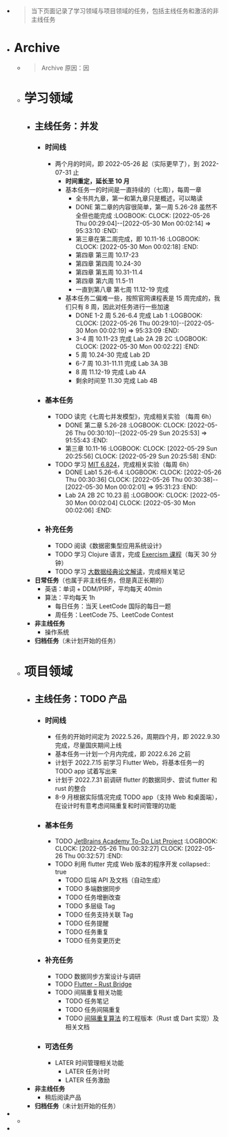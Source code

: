 - > 当下页面记录了学习领域与项目领域的任务，包括主线任务和激活的非主线任务
- # Archive
	- > Archive 原因：因
	- # 学习领域
		- ## 主线任务：并发
			- ### 时间线
				- 两个月的时间，即 2022-05-26 起（实际更早了），到 2022-07-31 止
					- **时间重定，延长至 10 月**
					- 基本任务一的时间是一直持续的（七周），每周一章
						- 全书共九章，第一和第九章只是概述，可以略读
						- DONE 第二章的内容很简单，第一周 5.26-28 虽然不全但也能完成
						  :LOGBOOK:
						  CLOCK: [2022-05-26 Thu 00:29:04]--[2022-05-30 Mon 00:02:14] =>  95:33:10
						  :END:
						- 第三章在第二周完成，即 10.11-16
						  :LOGBOOK:
						  CLOCK: [2022-05-30 Mon 00:02:18]
						  :END:
						- 第四章 第三周 10.17-23
						- 第四章 第四周 10.24-30
						- 第四章 第五周 10.31-11.4
						- 第四章 第六周 11.5-11
						- 一直到第八章 第七周 11.12-19 完成
					- 基本任务二偏难一些，按照官网课程表是 15 周完成的，我们只有 8 周，因此对任务进行一些加速
						- DONE 1-2 周 5.26-6.4 完成  Lab 1
						  :LOGBOOK:
						  CLOCK: [2022-05-26 Thu 00:29:10]--[2022-05-30 Mon 00:02:19] =>  95:33:09
						  :END:
						- 3-4 周 10.11-23 完成 Lab 2A 2B 2C
						  :LOGBOOK:
						  CLOCK: [2022-05-30 Mon 00:02:22]
						  :END:
						- 5 周 10.24-30 完成 Lab 2D
						- 6-7 周 10.31-11.11 完成 Lab 3A 3B
						- 8 周 11.12-19 完成 Lab 4A
						- 剩余时间至 11.30 完成 Lab 4B
			- ### 基本任务
				- TODO 读完《七周七并发模型》，完成相关实验 （每周 6h）
					- DONE 第二章 5.26-28
					  :LOGBOOK:
					  CLOCK: [2022-05-26 Thu 00:30:10]--[2022-05-29 Sun 20:25:53] =>  91:55:43
					  :END:
					- 第三章 10.11-16
					  :LOGBOOK:
					  CLOCK: [2022-05-29 Sun 20:25:56]
					  CLOCK: [2022-05-29 Sun 20:25:58]
					  :END:
				- TODO 学习 [MIT 6.824](https://pdos.csail.mit.edu/6.824/)，完成相关实验（每周 6h）
					- DONE Lab1 5.26-6.4
					  :LOGBOOK:
					  CLOCK: [2022-05-26 Thu 00:30:36]
					  CLOCK: [2022-05-26 Thu 00:30:38]--[2022-05-30 Mon 00:02:01] =>  95:31:23
					  :END:
					- Lab 2A 2B 2C 10.23 前
					  :LOGBOOK:
					  CLOCK: [2022-05-30 Mon 00:02:04]
					  CLOCK: [2022-05-30 Mon 00:02:06]
					  :END:
			- ### 补充任务
				- TODO 阅读《数据密集型应用系统设计》
				- TODO 学习 Clojure 语言，完成 [Exercism 课程](https://exercism.org/tracks/clojure/concepts)（每天 30 分钟）
				- TODO 学习 [大数据经典论文解读](https://time.geekbang.org/column/intro/100091101)，完成相关笔记
		- **日常任务**（也属于非主线任务，但是真正长期的）
			- 英语：单词 + DDM/PIRF，平均每天 40min
			- 算法：平均每天 1h
				- 每日任务：当天 LeetCode 国际的每日一题
				- 周任务：LeetCode 75、LeetCode Contest
		- **非主线任务**
			- 操作系统
		- **归档任务**（未计划开始的任务）
	- # 项目领域
		- ## 主线任务：TODO 产品
			- ### 时间线
				- 任务的开始时间定为 2022.5.26，周期四个月，即 2022.9.30 完成，尽量国庆期间上线
				- 基本任务一计划一个月内完成，即 2022.6.26 之前
				- 计划于 2022.7.15 前学习 Flutter Web，将基本任务一的 TODO app 试着写出来
				- 计划于 2022.7.31 前调研 flutter 的数据同步、尝试 flutter 和 rust 的整合
				- 8-9 月根据实际情况完成 TODO app（支持 Web 和桌面端），在设计时有意考虑间隔重复和时间管理的功能
			- ### 基本任务
				- TODO [JetBrains Academy To-Do List Project](https://hyperskill.org/projects/183?track=5)
				  :LOGBOOK:
				  CLOCK: [2022-05-26 Thu 00:32:27]
				  CLOCK: [2022-05-26 Thu 00:32:57]
				  :END:
				- TODO 利用 flutter 完成 Web 版本的程序开发
				  collapsed:: true
					- TODO 后端 API 及文档（自动生成）
					- TODO 多端数据同步
					- TODO 任务增删改查
					- TODO 多层级 Tag
					- TODO 任务支持关联 Tag
					- TODO 任务提醒
					- TODO 任务重复
					- TODO 任务变更历史
			- ### 补充任务
				- TODO 数据同步方案设计与调研
				- TODO [Flutter - Rust Bridge](https://github.com/fzyzcjy/flutter_rust_bridge)
				- TODO 间隔重复相关功能
					- TODO 任务笔记
					- TODO 任务间隔重复
					- TODO [间隔重复算法](https://github.com/open-spaced-repetition/free-spaced-repetition-scheduler) 的工程版本（Rust 或 Dart 实现）及相关文档
			- ### 可选任务
				- LATER 时间管理相关功能
					- LATER 任务计时
					- LATER 任务激励
		- **非主线任务**
			- 稍后阅读产品
		- **归档任务**（未计划开始的任务）
-
	-
-